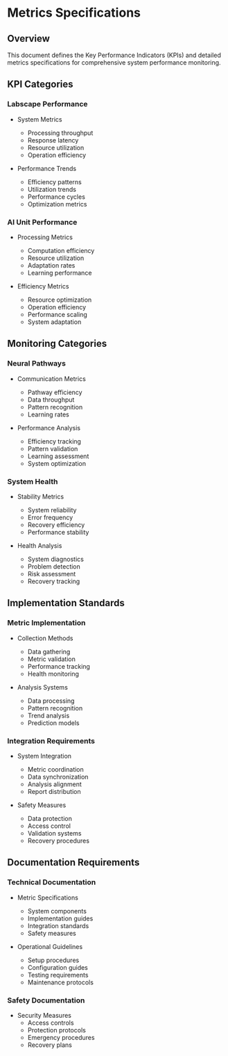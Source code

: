 # Metrics Specifications

## Overview

This document defines the Key Performance Indicators (KPIs) and detailed metrics specifications for comprehensive system performance monitoring.

## KPI Categories

### Labscape Performance

- System Metrics
  - Processing throughput
  - Response latency
  - Resource utilization
  - Operation efficiency

- Performance Trends
  - Efficiency patterns
  - Utilization trends
  - Performance cycles
  - Optimization metrics

### AI Unit Performance

- Processing Metrics
  - Computation efficiency
  - Resource utilization
  - Adaptation rates
  - Learning performance

- Efficiency Metrics
  - Resource optimization
  - Operation efficiency
  - Performance scaling
  - System adaptation

## Monitoring Categories

### Neural Pathways

- Communication Metrics
  - Pathway efficiency
  - Data throughput
  - Pattern recognition
  - Learning rates

- Performance Analysis
  - Efficiency tracking
  - Pattern validation
  - Learning assessment
  - System optimization

### System Health

- Stability Metrics
  - System reliability
  - Error frequency
  - Recovery efficiency
  - Performance stability

- Health Analysis
  - System diagnostics
  - Problem detection
  - Risk assessment
  - Recovery tracking

## Implementation Standards

### Metric Implementation

- Collection Methods
  - Data gathering
  - Metric validation
  - Performance tracking
  - Health monitoring

- Analysis Systems
  - Data processing
  - Pattern recognition
  - Trend analysis
  - Prediction models

### Integration Requirements

- System Integration
  - Metric coordination
  - Data synchronization
  - Analysis alignment
  - Report distribution

- Safety Measures
  - Data protection
  - Access control
  - Validation systems
  - Recovery procedures

## Documentation Requirements

### Technical Documentation

- Metric Specifications
  - System components
  - Implementation guides
  - Integration standards
  - Safety measures

- Operational Guidelines
  - Setup procedures
  - Configuration guides
  - Testing requirements
  - Maintenance protocols

### Safety Documentation

- Security Measures
  - Access controls
  - Protection protocols
  - Emergency procedures
  - Recovery plans